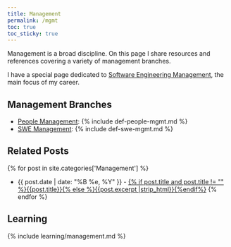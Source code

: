 ```yaml
---
title: Management
permalink: /mgmt
toc: true
toc_sticky: true
---
```


Management is a broad discipline. On this page I share resources and references covering a variety of management branches.

I have a special page dedicated to [Software Engineering Management](/mgmt/swe), the main focus of my career.

## Management Branches

- [People Management](/mgmt/people): {% include def-people-mgmt.md %}
- [SWE Management](/mgmt/swe): {% include def-swe-mgmt.md %}

## Related Posts

{% for post in site.categories['Management'] %}
- {{ post.date | date: "%B %e, %Y" }} - <a href="{{ site.baseurl }}{{ post.url }}">{% if post.title and post.title != "" %}{{post.title}}{% else %}{{post.excerpt |strip_html}}{%endif%}</a>
{% endfor %}

## Learning

{% include learning/management.md %}